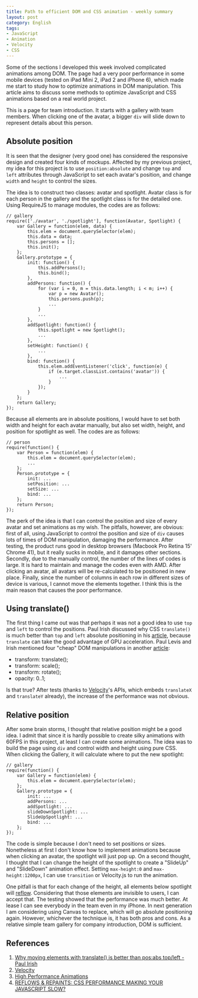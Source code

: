 ```yaml
---
title: Path to efficient DOM and CSS animation - weekly summary
layout: post
category: English
tags:
- JavaScript
- Animation
- Velocity
- CSS
---
```


Some of the sections I developed this week involved complicated animations among DOM. The page had a very poor performance in some mobile devices (tested on iPad Mini 2, iPad 2 and iPhone 6), which made me start to study how to optimize animations in DOM manipulation. This article aims to discuss some methods to optimize JavaScript and CSS animations based on a real world project.

This is a page for team introduction. It starts with a gallery with team members. When clicking one of the avatar, a bigger `div` will slide down to represent details about this person.

## Absolute position

It is seen that the designer (very good one) has considered the responsive design and created four kinds of mockups. Affected by my previous project, my idea for this project is to use `position:absolute` and change `top` and `left` attributes through JavaScript to set each avatar's position, and change `width` and `height` to control the sizes.

The idea is to construct two classes: avatar and spotlight. Avatar class is for each person in the gallery and the spotlight class is for the detailed one. Using RequireJS to manage modules, the codes are as follows:

```
// gallery
require(['./avatar', './spotlight'], function(Avatar, Spotlight) {
	var Gallery = function(elem, data) {
		this.elem = document.querySelector(elem);
		this.data = data;
		this.persons = [];
		this.init();
	};
	Gallery.prototype = {
		init: function() {
			this.addPersons();
			this.bind();
		},
		addPersons: function() {
			for (var i = 0, m = this.data.length; i < m; i++) {
				var p = new Avatar();
				this.persons.push(p);
				...
			}
			...
		},
		addSpotlight: function() {
			this.spotlight = new Spotlight();
			...
		},
		setHeight: function() {
			...
		},
		bind: function() {
			this.elem.addEventListener('click', function(e) {
				if (e.target.classList.contains('avatar')) {
					...
				}
			});
		}
	};
	return Gallery;
});
```

Because all elements are in absolute positions, I would have to set both width and height for each avatar manually, but also set width, height, and position for spotlight as well. The codes are as follows:

```
// person
require(function() {
	var Person = function(elem) {
		this.elem = document.querySelector(elem);
		...
	};
	Person.prototype = {
		init: ...
		setPosition: ...
		setSize: ...
		bind: ...
	};
	return Person;
});
```

The perk of the idea is that I can control the position and size of every avatar and set animations as my wish. The pitfalls, however, are obvious: first of all, using JavaScript to control the position and size of `div` causes lots of times of DOM manipulation, damaging the performance. After testing, the product runs good in desktop browsers (Macbook Pro Retina 15' Chrome 41), but it really sucks in mobile, and it damages other sections. Secondly, due to the manually control, the number of the lines of codes is large. It is hard to maintain and manage the codes even with AMD. After clicking an avatar, all avatars will be re-calculated to be positioned in new place. Finally, since the number of columns in each row in different sizes of device is various, I cannot move the elements together. I think this is the main reason that causes the poor performance. 

## Using translate()

The first thing I came out was that perhaps it was not a good idea to use `top` and `left` to control the positions. Paul Irish discussed why CSS `translate()` is much better than `top` and `left` absolute positioning in his [article][1], because `translate` can take the good advantage of GPU acceleration. Paul Levis and Irish mentioned four "cheap" DOM manipulations in another [article][3]:

- transform: translate();
- transform: scale();
- transform: rotate();
- opacity: 0..1;

Is that true? After tests (thanks to [Velocity][2]'s APIs, which embeds `translateX` and `translateY` already), the increase of the performance was not obvious. 

## Relative position

After some brain storms, I thought that relative position might be a good idea. I admit that since it is hardly possible to create silky animations with 60FPS in this project, at least I can create some animations. The idea was to build the page using `div` and control width and height using pure CSS. When clicking the Gallery, it will calculate where to put the new spotlight:


```
// gallery
require(function() {
	var Gallery = function(elem) {
		this.elem = document.querySelector(elem);
	};
	Gallery.prototype = {
		init: ...
		addPersons: ...
		addSpotlight: ...
		slideDownSpotlight: ...
		SlideUpSpotlight: ...
		bind: ...
	};
});
```

The code is simple because I don't need to set positions or sizes. Nonetheless at first I don't know how to implement animations because when clicking an avatar, the spotlight will just pop up. On a second thought, I thought that I can change the height of the spotlight to create a "SlideUp" and "SlideDown" animation effect. Setting `max-height:0` and `max-height:1200px`, I can use `transition` or Velocity.js to run the animation.

One pitfall is that for each change of the height, all elements below spotlight will [reflow][4]. Considering that those elements are invisible to users, I can accept that. The testing showed that the performance was much better. At lease I can see everybody in the team even in my iPhone. In next generation I am considering using Canvas to replace, which will go absolute positioning again. However, whichever the technique is, it has both pros and cons. As a relative simple team gallery for company introduction, DOM is sufficient.

## References

1. [Why moving elements with translate() is better than pos:abs top/left - Paul Irish][1]
2. [Velocity][2]
3. [High Performance Animations][3]
4. [REFLOWS & REPAINTS: CSS PERFORMANCE MAKING YOUR JAVASCRIPT SLOW?][4]

[1]:http://www.paulirish.com/2012/why-moving-elements-with-translate-is-better-than-posabs-topleft/
[2]:http://julian.com/research/velocity/
[3]:http://www.html5rocks.com/en/tutorials/speed/high-performance-animations/
[4]:http://www.stubbornella.org/content/2009/03/27/reflows-repaints-css-performance-making-your-javascript-slow/